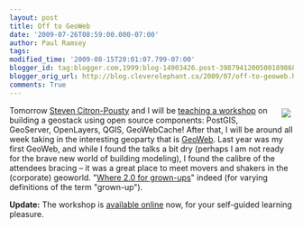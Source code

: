 ```yaml
---
layout: post
title: Off to GeoWeb
date: '2009-07-26T08:59:00.000-07:00'
author: Paul Ramsey
tags: 
modified_time: '2009-08-15T20:01:07.799-07:00'
blogger_id: tag:blogger.com,1999:blog-14903426.post-3987941200500189868
blogger_orig_url: http://blog.cleverelephant.ca/2009/07/off-to-geoweb.html
comments: True
---
```


<img src="http://www.urisab.org/logo.gif" style="float:right;padding:5px;"/>Tomorrow [Steven Citron-Pousty](http://thesteve0.wordpress.com/) and I will be [teaching a workshop](http://geowebconference.org/registration/workshops-monday/) on building a geostack using open source components: PostGIS, GeoServer, OpenLayers, QGIS, GeoWebCache! After that, I will be around all week taking in the interesting geoparty that is [GeoWeb](http://geoweb.org). Last year was my first GeoWeb, and while I found the talks a bit dry (perhaps I am not ready for the brave new world of building modeling), I found the calibre of the attendees bracing &ndash; it was a great place to meet movers and shakers in the (corporate) geoworld. "[Where 2.0 for grown-ups](http://www.galdosinc.com/archives/656)" indeed (for varying definitions of the term "grown-up").

**Update:** The workshop is [available online](http://workshops.opengeo.org/stack-intro/) now, for your self-guided learning pleasure.

